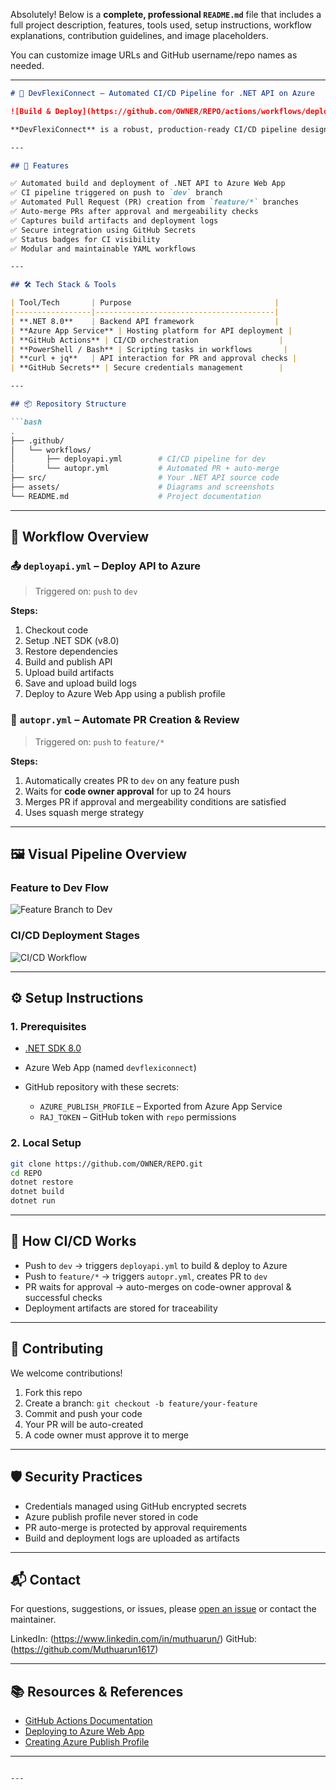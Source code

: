 Absolutely! Below is a **complete, professional `README.md`** file that includes a full project description, features, tools used, setup instructions, workflow explanations, contribution guidelines, and image placeholders.

You can customize image URLs and GitHub username/repo names as needed.

---

````markdown
# 🚀 DevFlexiConnect – Automated CI/CD Pipeline for .NET API on Azure

![Build & Deploy](https://github.com/OWNER/REPO/actions/workflows/deployapi.yml/badge.svg?branch=dev)

**DevFlexiConnect** is a robust, production-ready CI/CD pipeline designed for .NET 8.0 APIs using GitHub Actions and Azure Web App. It supports seamless deployment from development to production environments, enforces code reviews, and boosts engineering productivity through automation.

---

## 🌟 Features

✅ Automated build and deployment of .NET API to Azure Web App  
✅ CI pipeline triggered on push to `dev` branch  
✅ Automated Pull Request (PR) creation from `feature/*` branches  
✅ Auto-merge PRs after approval and mergeability checks  
✅ Captures build artifacts and deployment logs  
✅ Secure integration using GitHub Secrets  
✅ Status badges for CI visibility  
✅ Modular and maintainable YAML workflows

---

## 🛠️ Tech Stack & Tools

| Tool/Tech       | Purpose                                |
|-----------------|----------------------------------------|
| **.NET 8.0**    | Backend API framework                  |
| **Azure App Service** | Hosting platform for API deployment |
| **GitHub Actions** | CI/CD orchestration                  |
| **PowerShell / Bash** | Scripting tasks in workflows       |
| **curl + jq**   | API interaction for PR and approval checks |
| **GitHub Secrets** | Secure credentials management        |

---

## 📦 Repository Structure

```bash
.
├── .github/
│   └── workflows/
│       ├── deployapi.yml        # CI/CD pipeline for dev
│       └── autopr.yml           # Automated PR + auto-merge
├── src/                         # Your .NET API source code
├── assets/                      # Diagrams and screenshots
└── README.md                    # Project documentation
````

---

## 🔁 Workflow Overview

### 📤 `deployapi.yml` – Deploy API to Azure

> Triggered on: `push` to `dev`

**Steps:**

1. Checkout code
2. Setup .NET SDK (v8.0)
3. Restore dependencies
4. Build and publish API
5. Upload build artifacts
6. Save and upload build logs
7. Deploy to Azure Web App using a publish profile

### 🔁 `autopr.yml` – Automate PR Creation & Review

> Triggered on: `push` to `feature/*`

**Steps:**

1. Automatically creates PR to `dev` on any feature push
2. Waits for **code owner approval** for up to 24 hours
3. Merges PR if approval and mergeability conditions are satisfied
4. Uses squash merge strategy

---

## 🖼️ Visual Pipeline Overview

### Feature to Dev Flow

![Feature Branch to Dev](https://raw.githubusercontent.com/OWNER/REPO/main/assets/feature-to-dev.png)

### CI/CD Deployment Stages

![CI/CD Workflow](https://raw.githubusercontent.com/OWNER/REPO/main/assets/deployment-flow.png)

---

## ⚙️ Setup Instructions

### 1. Prerequisites

* [.NET SDK 8.0](https://dotnet.microsoft.com/en-us/download/dotnet/8.0)
* Azure Web App (named `devflexiconnect`)
* GitHub repository with these secrets:

  * `AZURE_PUBLISH_PROFILE` – Exported from Azure App Service
  * `RAJ_TOKEN` – GitHub token with `repo` permissions

### 2. Local Setup

```bash
git clone https://github.com/OWNER/REPO.git
cd REPO
dotnet restore
dotnet build
dotnet run
```

---

## 📡 How CI/CD Works

* Push to `dev` → triggers `deployapi.yml` to build & deploy to Azure
* Push to `feature/*` → triggers `autopr.yml`, creates PR to `dev`
* PR waits for approval → auto-merges on code-owner approval & successful checks
* Deployment artifacts are stored for traceability

---

## 🤝 Contributing

We welcome contributions!

1. Fork this repo
2. Create a branch: `git checkout -b feature/your-feature`
3. Commit and push your code
4. Your PR will be auto-created
5. A code owner must approve it to merge

---

## 🛡️ Security Practices

* Credentials managed using GitHub encrypted secrets
* Azure publish profile never stored in code
* PR auto-merge is protected by approval requirements
* Build and deployment logs are uploaded as artifacts

---

## 📬 Contact

For questions, suggestions, or issues, please [open an issue](https://github.com/OWNER/REPO/issues) or contact the maintainer.

LinkedIn: (https://www.linkedin.com/in/muthuarun/)
GitHub:   (https://github.com/Muthuarun1617)

---

## 📚 Resources & References

* [GitHub Actions Documentation](https://docs.github.com/actions)
* [Deploying to Azure Web App](https://learn.microsoft.com/en-us/azure/app-service/deploy-github-actions)
* [Creating Azure Publish Profile](https://learn.microsoft.com/en-us/visualstudio/deployment/import-publish-settings)

---

```

---

